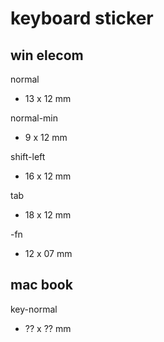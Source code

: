 
# keyboard sticker


## win elecom

normal
- 13 x 12 mm

normal-min
-  9 x 12 mm

shift-left
- 16 x 12 mm

tab
- 18 x 12 mm

-fn
- 12 x 07 mm


## mac book

key-normal
- ?? x ?? mm



